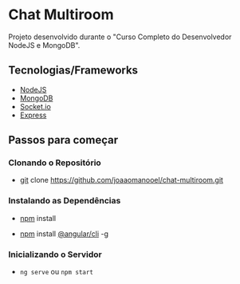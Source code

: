 # Chat Multiroom

Projeto desenvolvido durante o "Curso Completo do Desenvolvedor NodeJS e MongoDB".

## Tecnologias/Frameworks

* [NodeJS](https://nodejs.org)
* [MongoDB](https://www.mongodb.com/)
* [Socket.io](https://socket.io/)
* [Express](http://expressjs.com/)

## Passos para começar

### Clonando o Repositório

* [git](https://git-scm.com/downloads) clone https://github.com/joaaomanooel/chat-multiroom.git

### Instalando as Dependências

* [npm](https://www.npmjs.com/get-npm) install

* [npm](https://www.npmjs.com/get-npm) install [@angular/cli](https://cli.angular.io/) -g

### Inicializando o Servidor

* `ng serve` ou `npm start`
